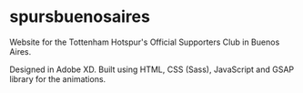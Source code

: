 # spursbuenosaires
Website for the Tottenham Hotspur's Official Supporters Club in Buenos Aires.

Designed in Adobe XD. Built using HTML, CSS (Sass), JavaScript and GSAP library for the animations.
